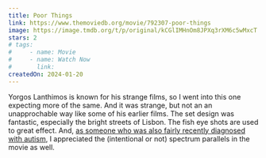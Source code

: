 ```yaml
---
title: Poor Things
link: https://www.themoviedb.org/movie/792307-poor-things
image: https://image.tmdb.org/t/p/original/kCGlIMHnOm8JPXq3rXM6c5wMxcT.jpg
stars: 2
# tags:
#     - name: Movie
#     - name: Watch Now
#       link: 
createdOn: 2024-01-20
---
```


Yorgos Lanthimos is known for his strange films, so I went into this one expecting more of the same. And it was strange, but not an an unapprochable way like some of his earlier films. The set design was fantastic, especially the bright streets of Lisbon. The fish eye shots are used to great effect. And, [as someone who was also fairly recently diagnosed with autism](https://letterboxd.com/demiadejuyigbe/film/poor-things-2023/), I appreciated the (intentional or not) spectrum parallels in the movie as well.
